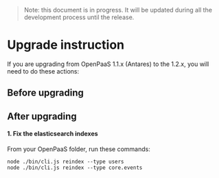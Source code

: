 
> Note: this document is in progress. It will be updated during all the development process until the release.

# Upgrade instruction

If you are upgrading from OpenPaaS 1.1.x (Antares) to the 1.2.x, you will need to do these actions:

## Before upgrading

## After upgrading
#### 1. Fix the elasticsearch indexes

From your OpenPaaS folder, run these commands:

    node ./bin/cli.js reindex --type users
    node ./bin/cli.js reindex --type core.events